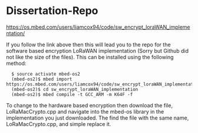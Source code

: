 # Dissertation-Repo

https://os.mbed.com/users/liamcox94/code/sw_encrypt_loraWAN_implementation/

If you follow the link above then this will lead you to the repo for the software based encryption LoRaWAN implementation (Sorry but Github did not like the size of the files). This can be installed using the following method:
```
  $ source activate mbed-os2
  (mbed-os2)$ mbed import https://os.mbed.com/users/liamcox94/code/sw_encrypt_loraWAN_implementation/
  (mbed-os2)$ cd sw_encrypt_loraWAN_implementation
  (mbed-os2)$ mbed compile -t GCC_ARM -m K64F -f
 ```
 
To change to the hardware based encryption then download the file, LoRaMacCrypto.cpp and navigate into the mbed-os library in the implementation you just downloaded. The find the file with the same name, LoRaMacCrypto.cpp, and simple replace it. 
  


